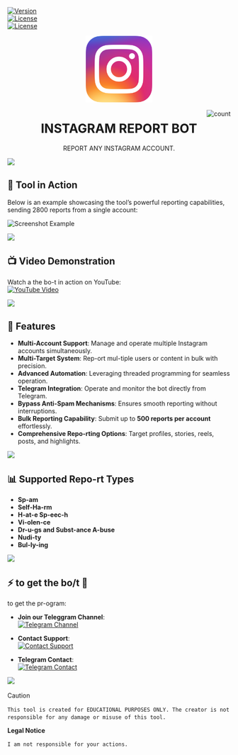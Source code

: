 [![Version](https://img.shields.io/badge/version-7.0-blue)]()  
[![License](https://img.shields.io/badge/root-abrzi-green)]()  
[![License](https://img.shields.io/badge/-⭐⭐⭐⭐-pink)]()

<p align="center"><img src="logo.png" width="150px" height="150px" alt="insta logo"></p>

<img align="right" alt="count" src="https://count.getloli.com/get/@:?theme=booru-mjg">
    
<h1 align="center">INSTAGRAM REPORT BOT</h1>



<p align="center">REPORT ANY INSTAGRAM ACCOUNT.</p>


<img src="https://user-images.githubusercontent.com/73097560/115834477-dbab4500-a447-11eb-908a-139a6edaec5c.gif">

## 📸 **Tool in Action**  

Below is an example showcasing the tool’s powerful reporting capabilities, sending 2800 reports from a single account:  

![Screenshot Example](https://files.catbox.moe/qqit9p.png)  

 

<img src="https://user-images.githubusercontent.com/73097560/115834477-dbab4500-a447-11eb-908a-139a6edaec5c.gif">

## 📺 **Video Demonstration**  

Watch a the bo-t in action on YouTube:  
[![YouTube Video](https://img.shields.io/badge/YouTube-Video-red?logo=youtube)](https://youtu.be/4inWwqisKEM?si=-tHbesm2d1FdfRjn)  

<img src="https://user-images.githubusercontent.com/73097560/115834477-dbab4500-a447-11eb-908a-139a6edaec5c.gif">

## 🌟 **Features**  

- **Multi-Account Support**: Manage and operate multiple Instagram accounts simultaneously.  
- **Multi-Target System**: Rep-ort mul-tiple users or content in bulk with precision.  
- **Advanced Automation**: Leveraging threaded programming for seamless operation.  
- **Telegram Integration**: Operate and monitor the bot directly from Telegram.  
- **Bypass Anti-Spam Mechanisms**: Ensures smooth reporting without interruptions.  
- **Bulk Reporting Capability**: Submit up to **500 reports per account** effortlessly.  
- **Comprehensive Repo-rting Options**: Target profiles, stories, reels, posts, and highlights.  

<img src="https://user-images.githubusercontent.com/73097560/115834477-dbab4500-a447-11eb-908a-139a6edaec5c.gif">



## 📊 **Supported Repo-rt Types**  

- **Sp-am**  
- **Self-Ha-rm**  
- **H-at-e Sp-eec-h**  
- **Vi-olen-ce**  
- **Dr-u-gs and Subst-ance A-buse**  
- **Nudi-ty**  
- **Bul-ly-ing**  


<img src="https://user-images.githubusercontent.com/73097560/115834477-dbab4500-a447-11eb-908a-139a6edaec5c.gif">

## ⚡ to get the bo/t 💸
to get the pr-ogram:

- **Join our Teleggram Channel**:  
  [![Telegram Channel](https://img.shields.io/badge/Telegram-Channel-blue)](https://tinyurl.com/33wsmpsk)

- **Contact Support**:  
  [![Contact Support](https://img.shields.io/badge/Contact-Support-green)](https://t.me/abrzi505)

- **Telegram Contact**:  
  [![Telegram Contact](https://img.shields.io/badge/Telegram-Contact-blue)](https://tinyurl.com/yn36n592)

<img src="https://user-images.githubusercontent.com/73097560/115834477-dbab4500-a447-11eb-908a-139a6edaec5c.gif">






> [!CAUTION]
> ```This tool is created for EDUCATIONAL PURPOSES ONLY. The creator is not responsible for any damage or misuse of this tool.```
> 

**Legal Notice**

```console
I am not responsible for your actions.
```
